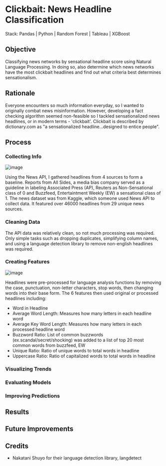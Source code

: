 # Clickbait: News Headline Classification
Stack: Pandas | Python | Random Forest  | Tableau | XGBoost

## Objective
Classifying news networks by sensational headline score using Natural Language Processing. In doing so, also determine which news networks have the most clickbait headlines and find out what criteria best determines sensationalism.

## Rationale
Everyone encounters so much information everyday, so I wanted to originally combat news misinformation. However, developing a fact checking algorithm seemed non-feasible so I tackled sensationalized news headlines, or in modern terms - 'clickbait'. Clickbait is described by dictionary.com as "a sensationalized headline...designed to entice people".

## Process
### Collecting Info
![image](https://github.com/seansjj/news_headline_classification/assets/141446128/451ecc27-f2d0-4822-9048-b557cef80fa8)

Using the News API, I gathered headlines from 4 sources to form a baseline. Reports from All Sides, a media bias company served as a guideline in labeling Associated Press (AP), Reuters as Non-Sensational class of 0 and Buzzfeed, Entertaintment Weekly (EW) a sensational class of 1. The news dataset was from Kaggle, which someone used News API to collect data. It featured over 46000 headlines from 29 unique news sources. 

### Cleaning Data
The API data was relatively clean, so not much processing was required. Only simple tasks such as dropping duplicates, simplifying column names, and using a language detection library to remove non-english headlines was required.

### Creating Features
![image](https://github.com/seansjj/news_headline_classification/assets/141446128/3b80e551-8531-4aa8-a257-2866e9e0ce07)

Headlines were pre-processed for language analysis functions by removing the case, punctuation, non-letter characters, stop words, then changing words into their base form. The 6 features then used original or processed headlines including:
- Word in Headline
- Average Word Length: Measures how many letters in each headline word
- Average Key Word Length: Measures how many letters in each processed headline word
- Buzzword Ratio: List of common buzzwords (ex.scandal/secret/shocking) was added to a list of top 20 most common words from buzzfeed, EW
- Unique Ratio: Ratio of unique words to total words in headline
- Uppercase Ratio: Ratio of capitalized words to total words in headline
  
### Visualizing Trends

### Evaluating Models

### Improving Predictions

## Results

## Future Improvements

## Credits
- Nakatani Shuyo for their language detection library, langdetect
